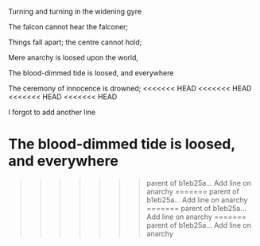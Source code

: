 Turning and turning in the widening gyre

The falcon cannot hear the falconer;

Things fall apart; the centre cannot hold;

Mere anarchy is loosed upon the world,

The blood-dimmed tide is loosed, and everywhere

The ceremony of innocence is drowned;
<<<<<<< HEAD
<<<<<<< HEAD
<<<<<<< HEAD
<<<<<<< HEAD

I forgot to add another line

The blood-dimmed tide is loosed, and everywhere
=======
>>>>>>> parent of b1eb25a... Add line on anarchy
=======
>>>>>>> parent of b1eb25a... Add line on anarchy
=======
>>>>>>> parent of b1eb25a... Add line on anarchy
=======
>>>>>>> parent of b1eb25a... Add line on anarchy
